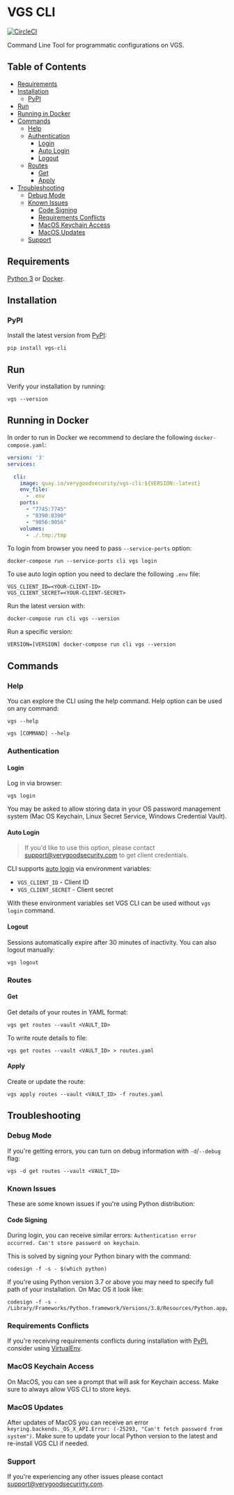 # VGS CLI
[![CircleCI](https://circleci.com/gh/verygoodsecurity/vgs-cli/tree/master.svg?style=svg&circle-token=dff66120c964e4fbf51dcf059b03746910d0449d)](https://circleci.com/gh/verygoodsecurity/vgs-cli/tree/master)

Command Line Tool for programmatic configurations on VGS.

## Table of Contents

- [Requirements](#requirements)
- [Installation](#installation)
  - [PyPI](#pypi)
- [Run](#run)
- [Running in Docker](#running-in-docker)
- [Commands](#commands)
  - [Help](#help)
  - [Authentication](#authentication)
    - [Login](#login)
    - [Auto Login](#auto-login)  
    - [Logout](#logout)
  - [Routes](#routes)
    - [Get](#get)
    - [Apply](#apply)
- [Troubleshooting](#troubleshooting)
  - [Debug Mode](#debug-mode)
  - [Known Issues](#known-issues)
    - [Code Signing](#code-signing)
    - [Requirements Conflicts](#requirements-conflicts)
    - [MacOS Keychain Access](#macos-keychain-access)
    - [MacOS Updates](#macos-updates)
  - [Support](#support)
    
## Requirements
[Python 3](https://www.python.org/downloads/) or [Docker](https://docs.docker.com/get-docker/).

## Installation

### PyPI
Install the latest version from [PyPI](https://pypi.org/project/vgs-cli/):
```
pip install vgs-cli
```

## Run

Verify your installation by running:
```
vgs --version
```

## Running in Docker

In order to run in Docker we recommend to declare the following `docker-compose.yaml`:
```yaml
version: '3'
services:

  cli:
    image: quay.io/verygoodsecurity/vgs-cli:${VERSION:-latest}
    env_file:
      - .env
    ports:
      - "7745:7745"
      - "8390:8390"
      - "9056:9056"
    volumes:
      - ./.tmp:/tmp
```

To login from browser you need to pass `--service-ports` option:
```
docker-compose run --service-ports cli vgs login
```

To use auto login option you need to declare the following `.env` file:
```
VGS_CLIENT_ID=<YOUR-CLIENT-ID>
VGS_CLIENT_SECRET=<YOUR-CLIENT-SECRET>
``` 

Run the latest version with:
```
docker-compose run cli vgs --version
```

Run a specific version:
```
VERSION=[VERSION] docker-compose run cli vgs --version
```

## Commands

### Help

You can explore the CLI using the help command. Help option can be used on any command:

```
vgs --help
```

```
vgs [COMMAND] --help
```

### Authentication

#### Login

Log in via browser:

```
vgs login
```

You may be asked to allow storing data in your OS password management system (Mac OS Keychain, Linux Secret Service, Windows Credential Vault).

#### Auto Login

> If you'd like to use this option, please contact support@verygoodsecurity.com to get client credentials.

CLI supports [auto login](#auto-login) via environment variables:

- `VGS_CLIENT_ID` - Client ID 
- `VGS_CLIENT_SECRET` - Client secret

With these environment variables set VGS CLI can be used without `vgs login` command.

#### Logout

Sessions automatically expire after 30 minutes of inactivity. You can also logout manually:

```
vgs logout
```

### Routes

#### Get

Get details of your routes in YAML format:

```
vgs get routes --vault <VAULT_ID>
```

To write route details to file:
```
vgs get routes --vault <VAULT_ID> > routes.yaml
``` 

#### Apply

Create or update the route:
```
vgs apply routes --vault <VAULT_ID> -f routes.yaml
```

## Troubleshooting

### Debug Mode

If you're getting errors, you can turn on debug information with `-d`/`--debug` flag:
```
vgs -d get routes --vault <VAULT_ID>
```

### Known Issues

These are some known issues if you're using Python distribution:

#### Code Signing

During login, you can receive similar errors: `Authentication error occurred. Can't store password on keychain`. 

This is solved by signing your Python binary with the command:
```
codesign -f -s - $(which python)
```
If you're using Python version 3.7 or above you may need to specify full path of your installation. On Mac OS it look like:

```
codesign -f -s - /Library/Frameworks/Python.framework/Versions/3.8/Resources/Python.app/Contents/MacOS/Python
```

### Requirements Conflicts

If you're receiving requirements conflicts during installation with [PyPI](https://pypi.org/project/vgs-cli/), consider using [VirtualEnv](https://virtualenv.pypa.io/en/latest/).

### MacOS Keychain Access

On MacOS, you can see a prompt that will ask for Keychain access. Make sure to always allow VGS CLI to store keys.

### MacOS Updates

After updates of MacOS you can receive an error `keyring.backends._OS_X_API.Error: (-25293, "Can't fetch password from system")`. 
Make sure to update your local Python version to the latest and re-install VGS CLI if needed.

### Support

If you're experiencing any other issues please contact [support@verygoodsecurirty.com](mailto:support@verygoodsecurirty.com).